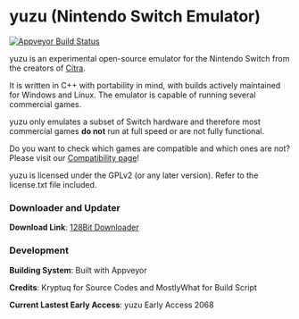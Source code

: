 yuzu (Nintendo Switch Emulator)
=============
[![Appveyor Build Status](https://ci.appveyor.com/api/projects/status/github/Kryptuq/Yuzu-Early-Access-files?svg=true)](https://ci.appveyor.com/project/Kryptuq/Yuzu-Early-Access-files)

yuzu is an experimental open-source emulator for the Nintendo Switch from the creators of [Citra](https://citra-emu.org/).

It is written in C++ with portability in mind, with builds actively maintained for Windows and Linux. The emulator is capable of running several commercial games.

yuzu only emulates a subset of Switch hardware and therefore most commercial games **do not** run at full speed or are not fully functional.

Do you want to check which games are compatible and which ones are not? Please visit our [Compatibility page](https://yuzu-emu.org/game/)!

yuzu is licensed under the GPLv2 (or any later version). Refer to the license.txt file included.

### Downloader and Updater

__Download Link__: [128Bit Downloader](https://mostlywhat.github.io/128Bit-Yuzu-Installer/)

### Development

__Building System__: Built with Appveyor

__Credits__: Kryptuq for Source Codes and MostlyWhat for Build Script

__Current Lastest Early Access__: yuzu Early Access 2068